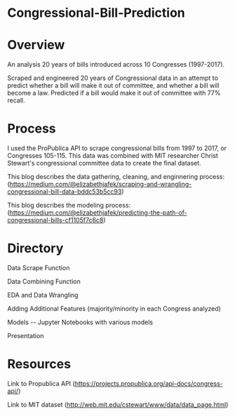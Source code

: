 # Congressional-Bill-Prediction

# Overview

An analysis 20 years of bills introduced across 10 Congresses (1997-2017).

Scraped and engineered 20 years of Congressional data in an attempt to predict whether a bill will make it out of committee, and whether a bill will become a law. Predicted if a bill would make it out of committee with 77% recall. 

# Process
I used the ProPublica API to scrape congressional bills from 1997 to 2017, or Congresses 105-115. This data was combined with MIT researcher Christ Stewart's congressional committee data to create the final dataset. 

This blog describes the data gathering, cleaning, and enginnering process: (https://medium.com/@elizabethjafek/scraping-and-wrangling-congressional-bill-data-bddc53b5cc93)

This blog describes the modeling process: (https://medium.com/@elizabethjafek/predicting-the-path-of-congressional-bills-cf1105f7c6c8)

# Directory 
Data Scrape Function

Data Combining Function

EDA and Data Wrangling

Adding Additional Features (majority/minority in each Congress analyzed)

Models -- Jupyter Notebooks with various models

Presentation


# Resources
Link to Propublica API (https://projects.propublica.org/api-docs/congress-api/)

Link to MIT dataset (http://web.mit.edu/cstewart/www/data/data_page.html)
